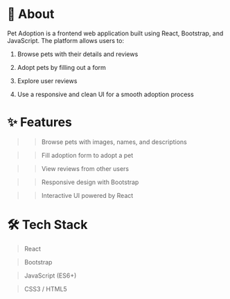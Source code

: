 <h1>📖 About</h1>

Pet Adoption is a frontend web application built using React, Bootstrap, and JavaScript.
The platform allows users to:

1. Browse pets with their details and reviews

2. Adopt pets by filling out a form

3. Explore user reviews

4. Use a responsive and clean UI for a smooth adoption process

<h1>✨ Features</h1>

>> Browse pets with images, names, and descriptions

>> Fill adoption form to adopt a pet

>> View reviews from other users

>> Responsive design with Bootstrap

>> Interactive UI powered by React

<h1>🛠️ Tech Stack</h1>

> React

> Bootstrap

> JavaScript (ES6+)

> CSS3 / HTML5
